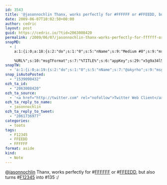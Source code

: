 ```yaml
---
id: 3543
title: '@jasonnochlin Thanx, works perfectly for #FFFFFF or #FFEEDD, but also turns #F12345 into #135 :/'
date: 2009-06-07T10:02:50+00:00
author: cedric
layout: post
guid: https://cedric.io/?tid=2063008420
permalink: /2009/06/07/jasonnochlin-thanx-works-perfectly-for-ffffff-or-ffeedd-but-also-turns-f12345-into-135/
snapMD:
  - |
    a:1:{i:0;a:18:{s:2:"do";s:1:"0";s:5:"nName";s:9:"Medium #0";s:9:"msgFormat";s:19:"%FULLTEXT%
    
    %URL%";s:10:"msgTFormat";s:7:"%TITLE%";s:6:"appKey";s:29:"x5g9a34l5z294i5y2q284e4g54454";s:6:"appSec";s:85:"d3h0a44e4s2b4i5u2r234m5f5b4v2l5q2a444h574347464a454x2w20374447494c484b4w2c464f5u2d4z2";s:8:"inclTags";s:1:"1";s:7:"fltrsOn";i:0;s:5:"fltrs";a:0:{}s:7:"proxyOn";i:0;s:7:"useSURL";i:0;s:1:"v";i:350;s:4:"publ";s:1:"0";s:11:"accessToken";s:65:"2353413aa5437433e5648ccf74a16119308317c52d1a24d8ed99f26add037528a";s:12:"appAppUserID";s:65:"104b21fd8da79171a6e7bf800d03b4b761204f242935e05d2d86850a6b1635f77";s:14:"appAppUserName";s:26:"Cédric Bousmanne (akyrho)";s:13:"appAppUserURL";s:26:"https://medium.com/@akyrho";s:7:"pubList";a:0:{}}}
snapTW:
  - 'a:1:{i:0;a:19:{s:2:"do";s:1:"0";s:5:"nName";s:7:"@akyrho";s:9:"msgFormat";s:26:"%TITLE%. %EXCERPT% - %URL%";s:6:"appKey";s:55:"x5g9a8325v2y475r3c4m48584n53446p423r3r5u3e356j5j3k4r2p3";s:6:"appSec";s:105:"d3h0a94o46415u594v3q5l5n5l4r4x474x4j484o473u4i5w2m4k494z2k344n306n5r3l5v2s554p4n3p3k45495c3z4v4d3m3u5w525";s:7:"fltrsOn";i:0;s:5:"fltrs";a:0:{}s:7:"proxyOn";i:0;s:7:"useSURL";i:0;s:1:"v";i:350;s:5:"twURL";s:25:"http://twitter.com/akyrho";s:11:"accessToken";s:50:"6678782-Eyg60SCeh7762DEIsYtTPD5GVeOuSN8ATMdF2Lpppe";s:14:"accessTokenSec";s:45:"PgGDCbcYLJnR5esZjY9ID72A33mUNCYnQwaQTBsojSJNa";s:5:"tw140";i:0;s:10:"riComments";s:1:"1";s:11:"riCommentsM";s:1:"1";s:12:"riCommentsAA";s:1:"1";s:8:"attchImg";s:1:"1";s:9:"wpImgSize";s:4:"full";}}'
snap_isAutoPosted:
  - "1539098432"
ozh_ta_id:
  - "2063008420"
ozh_ta_source:
  - '<a href="http://twitter.com" rel="nofollow">Twitter Web Client</a>'
ozh_ta_reply_to_name:
  - jasonnochlin
ozh_ta_reply_to_tweet:
  - "2061736977"
categories:
  - toots
tags:
  - F12345
  - FFEEDD
  - FFFFFF
format: aside
kind:
  - Note
---
```

<span class="username username_linked">@<a href="https://twitter.com/jasonnochlin" title="Jason Nochlin">jasonnochlin</a></span> Thanx, works perfectly for <span class="hashtag hashtag_local">#<a href="https://cedric.io/tag/ffffff/">FFFFFF</a> or <span class="hashtag hashtag_local">#<a href="https://cedric.io/tag/ffeedd/">FFEEDD</a>, but also turns <span class="hashtag hashtag_local">#<a href="https://cedric.io/tag/f12345/">F12345</a> into #135 :/</p>